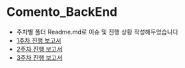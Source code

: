 # Comento_BackEnd

- 주차별 폴더 Readme.md로 이슈 및 진행 상황 작성해두었습니다
- [1주차 진행 보고서](https://github.com/Yerim1ee/Comento_BackEnd/tree/main/1%EC%A3%BC%EC%B0%A8%20%EA%B3%BC%EC%A0%9C)
- [2주차 진행 보고서](https://github.com/Yerim1ee/Comento_BackEnd/tree/main/2%EC%A3%BC%EC%B0%A8%20%EA%B3%BC%EC%A0%9C)
- [3주차 진행 보고서](https://github.com/Yerim1ee/Comento_BackEnd/blob/main/3%EC%A3%BC%EC%B0%A8%20%EA%B3%BC%EC%A0%9C)
